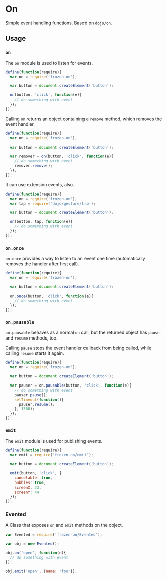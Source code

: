 # On

Simple event handling functions. Based on `dojo/on`.

## Usage

### `on`

The `on` module is used to listen for events.

```js
define(function(require){
  var on = require('frozen-on');

  var button = document.createElement('button');

  on(button, 'click', function(e){
    // do something with event
  });
});
```

Calling `on` returns an object containing a `remove` method, which removes the event handler.

```js
define(function(require){
  var on = require('frozen-on');

  var button = document.createElement('button');

  var remover = on(button, 'click', function(e){
    // do something with event
    remover.remove();
  });
});
```

It can use extension events, also.

```js
define(function(require){
  var on = require('frozen-on');
  var tap = require('dojo/gesture/tap');

  var button = document.createElement('button');

  on(button, tap, function(e){
    // do something with event
  });
});
```

### `on.once`

`on.once` provides a way to listen to an event one time (automatically removes the handler after first call).

```js
define(function(require){
  var on = require('frozen-on');

  var button = document.createElement('button');

  on.once(button, 'click', function(e){
    // do something with event
  });
});
```

### `on.pausable`

`on.pausable` behaves as a normal `on` call, but the returned object has `pause` and `resume` methods, too.

Calling `pause` stops the event handler callback from being called, while calling `resume` starts it again.

```js
define(function(require){
  var on = require('frozen-on');

  var button = document.createElement('button');

  var pauser = on.pausable(button, 'click', function(e){
    // do something with event
    pauser.pause();
    setTimeout(function(){
      pauser.resume();
    }, 1500);
  });
});
```

### `emit`

The `emit` module is used for publishing events.

```js
define(function(require){
  var emit = require('frozen-on/emit');

  var button = document.createElement('button');

  emit(button, 'click', {
    cancelable: true,
    bubbles: true,
    screenX: 33,
    screenY: 44
  });
});
```

### Evented

A Class that exposes `on` and `emit` methods on the object.

```js
var Evented = require('frozen-on/Evented');

var obj = new Evented();

obj.on('open', function(e){
  // do something with event
});

obj.emit('open', {name: 'foo'});
```

